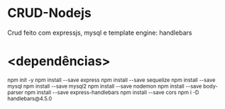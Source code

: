 # CRUD-Nodejs
Crud feito com expressjs, mysql e template engine: handlebars
# <dependências>
<sub>
npm init -y
npm install --save express
npm install --save sequelize
npm install --save mysql
npm install --save mysql2
npm install --save nodemon
npm install --save body-parser
npm install --save express-handlebars
npm install --save cors
npm i -D handlebars@4.5.0
</sub>
